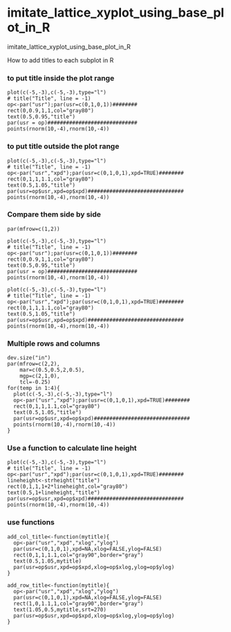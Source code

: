 # imitate_lattice_xyplot_using_base_plot_in_R

imitate_lattice_xyplot_using_base_plot_in_R

How to add titles to each subplot in R


### to put title inside the plot range

```
plot(c(-5,-3),c(-5,-3),type="l")
# title("Title", line = -1)
op<-par("usr");par(usr=c(0,1,0,1))########
rect(0,0.9,1,1,col="gray80")
text(0.5,0.95,"title")
par(usr = op)#############################
points(rnorm(10,-4),rnorm(10,-4))
```

### to put title outside the plot range

```
plot(c(-5,-3),c(-5,-3),type="l")
# title("Title", line = -1)
op<-par("usr","xpd");par(usr=c(0,1,0,1),xpd=TRUE)########
rect(0,1,1,1.1,col="gray80")
text(0.5,1.05,"title")
par(usr=op$usr,xpd=op$xpd)###############################
points(rnorm(10,-4),rnorm(10,-4))
```

### Compare them side by side

```
par(mfrow=c(1,2))

plot(c(-5,-3),c(-5,-3),type="l")
# title("Title", line = -1)
op<-par("usr");par(usr=c(0,1,0,1))########
rect(0,0.9,1,1,col="gray80")
text(0.5,0.95,"title")
par(usr = op)#############################
points(rnorm(10,-4),rnorm(10,-4))

plot(c(-5,-3),c(-5,-3),type="l")
# title("Title", line = -1)
op<-par("usr","xpd");par(usr=c(0,1,0,1),xpd=TRUE)########
rect(0,1,1,1.1,col="gray80")
text(0.5,1.05,"title")
par(usr=op$usr,xpd=op$xpd)###############################
points(rnorm(10,-4),rnorm(10,-4))
```

### Multiple rows and columns

```
dev.size("in")
par(mfrow=c(2,2),
    mar=c(0.5,0.5,2,0.5),
    mgp=c(2,1,0),
    tcl=-0.25)
for(temp in 1:4){
  plot(c(-5,-3),c(-5,-3),type="l")
  op<-par("usr","xpd");par(usr=c(0,1,0,1),xpd=TRUE)########
  rect(0,1,1,1.1,col="gray80")
  text(0.5,1.05,"title")
  par(usr=op$usr,xpd=op$xpd)###############################
  points(rnorm(10,-4),rnorm(10,-4))
}
```

### Use a function to calculate line height

```
plot(c(-5,-3),c(-5,-3),type="l")
# title("Title", line = -1)
op<-par("usr","xpd");par(usr=c(0,1,0,1),xpd=TRUE)########
lineheight<-strheight("title")
rect(0,1,1,1+2*lineheight,col="gray80")
text(0.5,1+lineheight,"title")
par(usr=op$usr,xpd=op$xpd)###############################
points(rnorm(10,-4),rnorm(10,-4))
```

### use functions

```
add_col_title<-function(mytitle){
  op<-par("usr","xpd","xlog","ylog")
  par(usr=c(0,1,0,1),xpd=NA,xlog=FALSE,ylog=FALSE)
  rect(0,1,1,1.1,col="gray90",border="gray")
  text(0.5,1.05,mytitle)
  par(usr=op$usr,xpd=op$xpd,xlog=op$xlog,ylog=op$ylog)
}

add_row_title<-function(mytitle){
  op<-par("usr","xpd","xlog","ylog")
  par(usr=c(0,1,0,1),xpd=NA,xlog=FALSE,ylog=FALSE)
  rect(1,0,1.1,1,col="gray90",border="gray")
  text(1.05,0.5,mytitle,srt=270)
  par(usr=op$usr,xpd=op$xpd,xlog=op$xlog,ylog=op$ylog)
}
```
